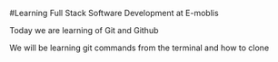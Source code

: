 #Learning Full Stack Software Development at E-moblis

Today we are learning of Git and Github

We will be learning git commands from the terminal and how to clone
